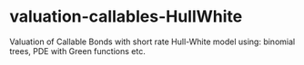 # valuation-callables-HullWhite
Valuation of Callable Bonds with short rate Hull-White model using: binomial trees, PDE with Green functions etc.
